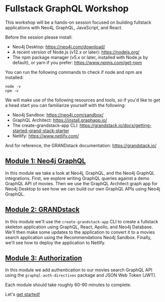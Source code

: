 # Fullstack GraphQL Workshop

This workshop will be a hands-on session focused on building fullstack applications with Neo4j, GraphQL, JavaScript, and React. 

Before the session please install:

* Neo4j Desktop: https://neo4j.com/download/
* A recent version of Node.js (v12.x or later): https://nodejs.org/
* The npm package manager (v5.x or later, installed with Node.js by default), or yarn if you prefer: https://www.npmjs.com/get-npm

You can run the following commands to check if node and npm are installed:

```
node -v
npm -v
```

We will make use of the following resources and tools, so if you'd like to get a head start you can familiarize yourself with the following:

* Neo4j Sandbox: https://neo4j.com/sandbox/
* GraphQL Architect: https://install.graphapp.io/
* The create-grandstack-app CLI: https://grandstack.io/docs/getting-started-grand-stack-starter
* Netlify: https://www.netlify.com/

And for reference, the GRANDstack documentation: https://grandstack.io/

## [Module 1: Neo4j GraphQL](1_INTRO_TO_NEO4J_GRAPHQL)

In this module we take a look at Neo4j, GraphQL, and the Neo4j GraphQL integrations. First, we explore writing GraphQL queries against a demo GraphQL API of movies. Then we use the GraphQL Architect graph app for Neo4j Desktop to see how we can build our own GraphQL APIs using Neo4j GraphQL.

## [Module 2: GRANDstack](2_GRANDstack)

In this module we'll use the `create-grandstack-app` CLI to create a fullstack skeleton application using GraphQL, React, Apollo, and Neo4j Database. We'll then make some updates to the application to convert it to a movies search application using the Recommendations Neo4j Sandbox. Finally, we'll see how to deploy the application to Netlify.

## [Module 3: Authorization](3_AUTHORIZATION)

In this module we add authentication to our movies search GraphQL API using the `graphql-auth-directives` package and JSON Web Token (JWT).

Each module should take roughly 60-90 minutes to complete.

Let's [get started!](1_INTRO_TO_NEO4J_GRAPHQL)


